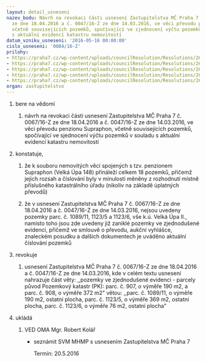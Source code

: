 ```yaml
---
layout: detail_usneseni
nazev_bodu: Návrh na revokaci části usnesení Zastupitelstva MČ Praha 7 č. 0067/16-Z
  ze dne 18.04.2016 a č. 0047/16-Z ze dne 14.03.2016, ve věci převodu penzionu Supraphon,
  včetně souvisejících pozemků, spočívající ve sjednocení výčtu pozemků v souladu
  s aktuální evidencí katastru nemovitostí
datum_vzniku_usneseni: '2016-05-16 00:00:00'
cislo_usneseni: '0084/16-Z'
prilohy:
- https://praha7.cz/wp-content/uploads/councilResolution/Resolutions/26866/export/DZ_rev0067z~59775.docx
- https://praha7.cz/wp-content/uploads/councilResolution/Resolutions/26866/export/02_rev0067z~59774.pdf
- https://praha7.cz/wp-content/uploads/councilResolution/Resolutions/26866/export/03_rev0067z~59773.pdf
- https://praha7.cz/wp-content/uploads/councilResolution/Resolutions/26866/export/04_rev0067z~59772.pdf
- https://praha7.cz/wp-content/uploads/councilResolution/Resolutions/26866/export/export~61723.pdf
organ: zastupitelstvo
---
```

<ol id="urzList" class="urzList_view"><li id="" class="urzClass1"><span name="1">bere na vědomí</span><ol class="urzOlClass"><li style="text-align: left;" id="" class="urzClass2"><span><p>návrh na revokaci části usnesení Zastupitelstva MČ Praha 7 č. 0067/16-Z ze dne 18.04.2016 a č. 0047/16-Z ze dne 14.03.2016, ve věci převodu penzionu Supraphon, včetně souvisejících pozemků, spočívající ve sjednocení výčtu pozemků v souladu s aktuální evidencí katastru nemovitostí</p></span></li></ol></li><li id="" class="urzClass1"><span name="50">konstatuje,</span><ol class="urzOlClass"><li style="text-align: left;" id="" class="urzClass2"><span><p>že k souboru nemovitých věcí spojených s tzv. penzionem Supraphon (Velká Úpa 148) přináleží celkem 18 pozemků, přičemž jejich rozsah a číslování byly v minulosti měněny z rozhodnutí místně příslušného katastrálního úřadu (nikoliv na základě úplatných převodů)</p></span></li><li style="text-align: left;" id="" class="urzClass2"><span><p>že v usnesení Zastupitelstva MČ Praha 7 č. 0067/16-Z ze dne 18.04.2016 a č. 0047/16-Z ze dne 14.03.2016, nejsou uvedeny pozemky parc. č. 1089/11, 1123/5 a 1123/6, vše k.ú. Velká Úpa II., namísto toho jsou zde uvedeny již zaniklé pozemky ve zjednodušené evidenci, přičemž ve smlouvě o převodu, aukční vyhlášce, znaleckém posudku a dalších dokumentech je uváděno aktuální číslování pozemků</p></span></li></ol></li><li id="" class="urzClass1"><span name="21">revokuje</span><ol class="urzOlClass"><li style="text-align: left;" id="" class="urzClass2"><span><p>usnesení Zastupitelstva MČ Praha 7 č. 0067/16-Z ze dne 18.04.2016 a č. 0047/16-Z ze dne 14.03.2016, kde v celém textu usnesení nahrazuje část věty: ,,pozemky ve zjednodušené evidenci - parcely původ Pozemkový katastr (PK): parc. č. 907, o výměře 190 m2, a parc. č. 908, o výměře 372 m2" větou: ,,parc. č. 1089/11, o výměře 190 m2, ostatní plocha, parc. č. 1123/5, o výměře 369 m2, ostatní plocha, parc. č. 1123/6, o výměře 76 m2, ostatní plocha"<br></p></span></li></ol></li><li class="urzClass1" id="urzUkoly"><span name="1">ukládá</span><ol class="urzOlClass"><li class="urzClass2"><span><p>VED OMA Mgr. Robert Kolář</p></span><ul class="urzUlClass"><li class="urzClass3"><span><p>seznámit SVM MHMP s usnesením Zastupitelstva MČ Praha 7</p></span><span class="urzUkolTermin">  Termín:&nbsp;20.5.2016</span></li></ul></li></ol></li></ol>